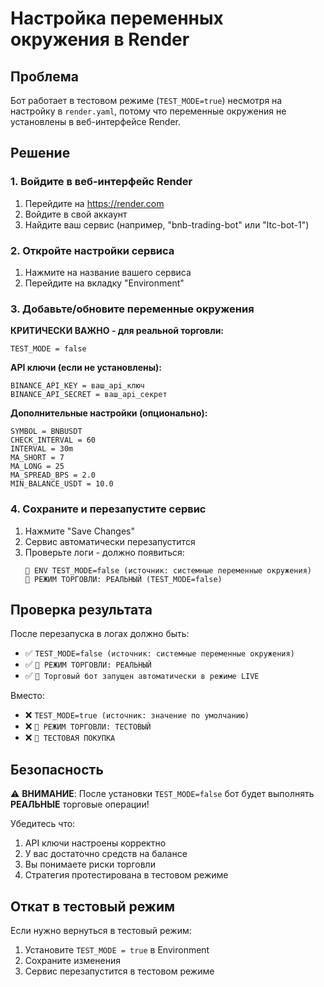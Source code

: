 # Настройка переменных окружения в Render

## Проблема
Бот работает в тестовом режиме (`TEST_MODE=true`) несмотря на настройку в `render.yaml`, потому что переменные окружения не установлены в веб-интерфейсе Render.

## Решение

### 1. Войдите в веб-интерфейс Render
1. Перейдите на https://render.com
2. Войдите в свой аккаунт
3. Найдите ваш сервис (например, "bnb-trading-bot" или "ltc-bot-1")

### 2. Откройте настройки сервиса
1. Нажмите на название вашего сервиса
2. Перейдите на вкладку "Environment"

### 3. Добавьте/обновите переменные окружения

**КРИТИЧЕСКИ ВАЖНО - для реальной торговли:**
```
TEST_MODE = false
```

**API ключи (если не установлены):**
```
BINANCE_API_KEY = ваш_api_ключ
BINANCE_API_SECRET = ваш_api_секрет
```

**Дополнительные настройки (опционально):**
```
SYMBOL = BNBUSDT
CHECK_INTERVAL = 60
INTERVAL = 30m
MA_SHORT = 7
MA_LONG = 25
MA_SPREAD_BPS = 2.0
MIN_BALANCE_USDT = 10.0
```

### 4. Сохраните и перезапустите сервис
1. Нажмите "Save Changes"
2. Сервис автоматически перезапустится
3. Проверьте логи - должно появиться:
   ```
   🔧 ENV TEST_MODE=false (источник: системные переменные окружения)
   🔴 РЕЖИМ ТОРГОВЛИ: РЕАЛЬНЫЙ (TEST_MODE=false)
   ```

## Проверка результата

После перезапуска в логах должно быть:
- ✅ `TEST_MODE=false (источник: системные переменные окружения)`
- ✅ `🔴 РЕЖИМ ТОРГОВЛИ: РЕАЛЬНЫЙ`
- ✅ `🚀 Торговый бот запущен автоматически в режиме LIVE`

Вместо:
- ❌ `TEST_MODE=true (источник: значение по умолчанию)`
- ❌ `🧪 РЕЖИМ ТОРГОВЛИ: ТЕСТОВЫЙ`
- ❌ `🧪 ТЕСТОВАЯ ПОКУПКА`

## Безопасность

⚠️ **ВНИМАНИЕ**: После установки `TEST_MODE=false` бот будет выполнять **РЕАЛЬНЫЕ** торговые операции!

Убедитесь что:
1. API ключи настроены корректно
2. У вас достаточно средств на балансе
3. Вы понимаете риски торговли
4. Стратегия протестирована в тестовом режиме

## Откат в тестовый режим

Если нужно вернуться в тестовый режим:
1. Установите `TEST_MODE = true` в Environment
2. Сохраните изменения
3. Сервис перезапустится в тестовом режиме